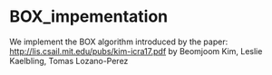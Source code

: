 # BOX_impementation
We implement the BOX algorithm introduced by the paper: http://lis.csail.mit.edu/pubs/kim-icra17.pdf by Beomjoom Kim, Leslie Kaelbling, Tomas Lozano-Perez
